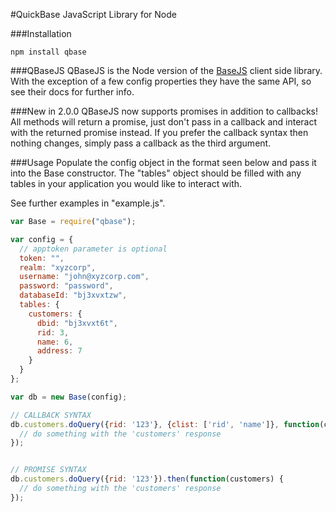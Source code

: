 #QuickBase JavaScript Library for Node

###Installation
```shell
npm install qbase
```

###QBaseJS
QBaseJS is the Node version of the [BaseJS](https://github.com/KitHensel/BaseJS) client side library. With the exception of a few config properties they have the same API, so see their docs for further info.

###New in 2.0.0
QBaseJS now supports promises in addition to callbacks! All methods will return a promise, just don't pass in a callback and interact with the returned promise instead. If you prefer the callback syntax then nothing changes, simply pass a callback as the third argument.

###Usage
Populate the config object in the format seen below and pass it into the Base constructor. The "tables" object should be filled with any tables in your application you would like to interact with.

See further examples in "example.js".

```javascript
var Base = require("qbase");

var config = {
  // apptoken parameter is optional
  token: "",
  realm: "xyzcorp",
  username: "john@xyzcorp.com",
  password: "password",
  databaseId: "bj3xvxtzw",
  tables: {
    customers: {
      dbid: "bj3xvxt6t",
      rid: 3,
      name: 6,
      address: 7
    }
  }
};

var db = new Base(config);

// CALLBACK SYNTAX
db.customers.doQuery({rid: '123'}, {clist: ['rid', 'name']}, function(customers) {
  // do something with the 'customers' response
});


// PROMISE SYNTAX
db.customers.doQuery({rid: '123'}).then(function(customers) {
  // do something with the 'customers' response
});
```
